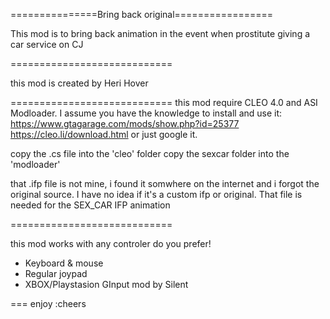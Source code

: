 ===============Bring back original=================

This mod is to bring back animation in the event when prostitute giving a car service on CJ

============================

this mod is created by Heri Hover

============================
this mod require CLEO 4.0 and ASI Modloader.
I assume you have the knowledge to install and use it:
https://www.gtagarage.com/mods/show.php?id=25377
https://cleo.li/download.html
or just google it.

copy the .cs file into the 'cleo' folder
copy the sexcar folder into the 'modloader'

that .ifp file is not mine, i found it somwhere on the internet and i forgot the original source.
I have no idea if it's a custom ifp or original.
That file is needed for the SEX_CAR IFP animation

============================

this mod works with any controler do you prefer!
- Keyboard & mouse
- Regular joypad
- XBOX/Playstasion GInput mod by Silent

===
enjoy
:cheers
